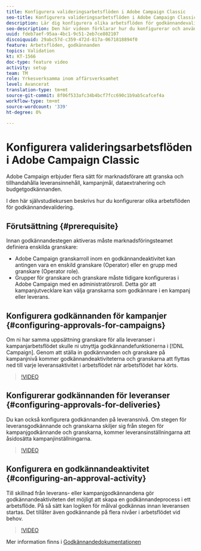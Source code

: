 ```yaml
---
title: Konfigurera valideringsarbetsflöden i Adobe Campaign Classic
seo-title: Konfigurera valideringsarbetsflöden i Adobe Campaign Classic
description: Lär dig konfigurera olika arbetsflöden för godkännandevalidering.
seo-description: Den här videon förklarar hur du konfigurerar och använder en leveransmall i ACCAdobe Campaign innehåller flera alternativ för marknadsförare som kan granska och tillhandahålla leveransinnehåll, kampanjmål, dataextrahering och budgetgodkännanden. I den här självstudiekursen beskrivs hur du konfigurerar olika arbetsflöden för godkännandevalidering.
uuid: fdeb7aef-95aa-4bc1-9c51-2eb7ce802107
discoiquuid: 29abc57d-c359-472d-817a-0671818894f0
feature: Arbetsflöden, godkännanden
topics: Validation
kt: KT-1566
doc-type: feature video
activity: setup
team: TM
role: Yrkesverksamma inom affärsverksamhet
level: Avancerat
translation-type: tm+mt
source-git-commit: 8f06f533afc34b4bcf7fcc690c1b9ab5cafcef4a
workflow-type: tm+mt
source-wordcount: '339'
ht-degree: 0%

---
```



# Konfigurera valideringsarbetsflöden i Adobe Campaign Classic

Adobe Campaign erbjuder flera sätt för marknadsförare att granska och tillhandahålla leveransinnehåll, kampanjmål, dataextrahering och budgetgodkännanden.

I den här självstudiekursen beskrivs hur du konfigurerar olika arbetsflöden för godkännandevalidering.

## Förutsättning {#prerequisite}

Innan godkännandestegen aktiveras måste marknadsföringsteamet definiera enskilda granskare:

* Adobe Campaign granskarroll inom en godkännandeaktivitet kan antingen vara en enskild granskare (Operator) eller en grupp med granskare (Operator role).
* Grupper för granskare och granskare måste tidigare konfigureras i Adobe Campaign med en administratörsroll. Detta gör att kampanjutvecklare kan välja granskarna som godkännare i en kampanj eller leverans.

## Konfigurera godkännanden för kampanjer {#configuring-approvals-for-campaigns}

Om ni har samma uppsättning granskare för alla leveranser i kampanjarbetsflödet skulle ni utnyttja godkännandefunktionerna i [!DNL Campaign]. Genom att ställa in godkännanden och granskare på kampanjnivå kommer godkännandeaktiviteterna och granskarna att flyttas ned till varje leveransaktivitet i arbetsflödet när arbetsflödet har körts.

>[!VIDEO](https://video.tv.adobe.com/v/25175?quality=12)

## Konfigurerar godkännanden för leveranser {#configuring-approvals-for-deliveries}

Du kan också konfigurera godkännanden på leveransnivå. Om stegen för leveransgodkännande och granskarna skiljer sig från stegen för kampanjgodkännande och granskarna, kommer leveransinställningarna att åsidosätta kampanjinställningarna.

>[!VIDEO](https://video.tv.adobe.com/v/25176?quality=12)

## Konfigurera en godkännandeaktivitet {#configuring-an-approval-activity}

Till skillnad från leverans- eller kampanjgodkännandena gör godkännandeaktiviteten det möjligt att skapa en godkännandeprocess i ett arbetsflöde. På så sätt kan logiken för målval godkännas innan leveransen startas. Det tillåter även godkännande på flera nivåer i arbetsflödet vid behov.

>[!VIDEO](https://video.tv.adobe.com/v/25174?quality=12)

Mer information finns i [Godkännandedokumentationen](https://docs.adobe.com/help/en/campaign-classic/using/automating-with-workflows/flow-control-activities/approval.html)
